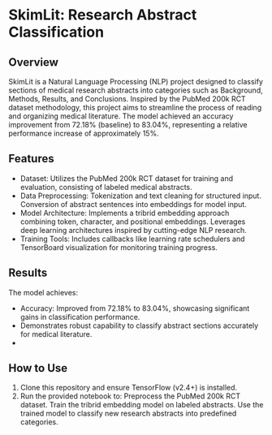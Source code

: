 # SkimLit: Research Abstract Classification
## Overview
SkimLit is a Natural Language Processing (NLP) project designed to classify sections of medical research abstracts into categories such as Background, Methods, Results, and Conclusions. Inspired by the PubMed 200k RCT dataset methodology, this project aims to streamline the process of reading and organizing medical literature. The model achieved an accuracy improvement from 72.18% (baseline) to 83.04%, representing a relative performance increase of approximately 15%.

## Features
- Dataset: Utilizes the PubMed 200k RCT dataset for training and evaluation, consisting of labeled medical abstracts.
- Data Preprocessing:
    Tokenization and text cleaning for structured input.
    Conversion of abstract sentences into embeddings for model input.
- Model Architecture:
    Implements a tribrid embedding approach combining token, character, and positional embeddings.
    Leverages deep learning architectures inspired by cutting-edge NLP research.
- Training Tools: Includes callbacks like learning rate schedulers and TensorBoard visualization for monitoring training progress.

## Results
The model achieves:
- Accuracy: Improved from 72.18% to 83.04%, showcasing significant gains in classification performance.
- Demonstrates robust capability to classify abstract sections accurately for medical literature.
- 
## How to Use
1) Clone this repository and ensure TensorFlow (v2.4+) is installed.
2) Run the provided notebook to:
    Preprocess the PubMed 200k RCT dataset.
    Train the tribrid embedding model on labeled abstracts.
    Use the trained model to classify new research abstracts into predefined categories.
